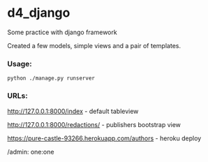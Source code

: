 # d4_django
Some practice with django framework

Created a few models, simple views and a pair of templates.

### Usage:
```
python ./manage.py runserver
```
### URLs:

http://127.0.0.1:8000/index - default tableview

http://127.0.0.1:8000/redactions/ - publishers bootstrap view

https://pure-castle-93266.herokuapp.com/authors - heroku deploy

/admin:
one:one
